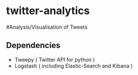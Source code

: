 twitter-analytics
=================

#Analysis/Visualisation of Tweets 

## Dependencies
* Tweepy ( Twitter API for python )
* Logstash ( including Elastic-Search and Kibana )
